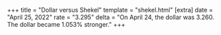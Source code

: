 +++
title = "Dollar versus Shekel"
template = "shekel.html"
[extra]
date = "April 25, 2022"
rate = "3.295"
delta = "On April 24, the dollar was 3.260. The dollar became 1.053% stronger."
+++

